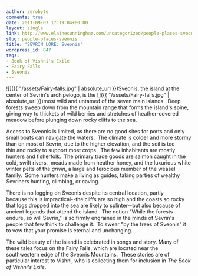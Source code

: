 ```yaml
---
author: zerobyte
comments: true
date: 2011-09-07 17:19:04+00:00
layout: single
link: http://www.elainecunningham.com/uncategorized/people-places-sveonis/
slug: people-places-sveonis
title: 'SEVRIN LORE: Sveonis'
wordpress_id: 847
tags:
- Book of Vishni's Exile
- Fairy Falls
- Sveonis
---
```


![]({{ "/assets/Fairy-falls.jpg" | absolute_url }})Sveonis, the island at the center of Sevrin's archipelogo, is the []({{ "/assets/Fairy-falls.jpg" | absolute_url }})most wild and untamed of the seven main islands.  Deep forests sweep down from the mountain range that forms the island's spine, giving way to thickets of wild berries and stretches of heather-covered meadow before plunging down rocky cliffs to the sea.

Access to Sveonis is limited, as there are no good sites for ports and only small boats can navigate the waters.  The climate is colder and more stormy than on most of Sevrin, due to the higher elevation, and the soil is too thin and rocky to support most crops.  The few inhabitants are mostly hunters and fisherfolk.  The primary trade goods are salmon caught in the cold, swift rivers,  meads made from heather honey, and the luxurious white winter pelts of the _grivin_, a large and ferocious member of the weasel family.  Some hunters make a living as guides, taking parties of wealthy Sevriners hunting, climbing, or caving.

There is no logging on Sveonis despite its central location, partly because this is impractical--the cliffs are so high and the coasts so rocky that logs dropped into the sea are likely to splinter--but also because of ancient legends that attend the island.  The notion "While the forests endure, so will Sevrin," is so firmly engrained in the minds of Sevrin's people that few think to challenge it.  To swear "by the trees of Sveonis" it to vow that your promise is eternal and unchanging.

The wild beauty of the island is celebrated in songs and story. Many of these tales focus on the Fairy Falls, which are located near the southwestern edge of the Sveonis Mountains.  These stories are of particular interest to Vishni, who is collecting them for inclusion in _The Book of Vishni's Exile_.
